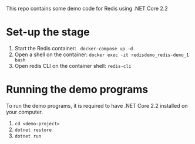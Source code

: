 This repo contains some demo code for Redis using .NET Core 2.2

# Set-up the stage

1. Start the Redis container: ` docker-compose up -d`
1. Open a shell on the container: `docker exec -it redisdemo_redis-demo_1 bash`
1. Open redis CLI on the container shell: `redis-cli`

# Running the demo programs
To run the demo programs, it is required to have .NET Core 2.2 installed on your computer.

1. `cd <demo-project>`
1. `dotnet restore`
1. `dotnet run`
